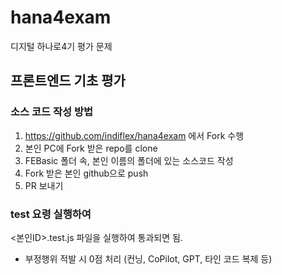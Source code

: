 # hana4exam

디지털 하나로4기 평가 문제

## 프론트엔드 기초 평가

### 소스 코드 작성 방법

1. https://github.com/indiflex/hana4exam 에서 Fork 수행
1. 본인 PC에 Fork 받은 repo를 clone
1. FEBasic 폴더 속, 본인 이름의 폴더에 있는 소스코드 작성
1. Fork 받은 본인 github으로 push
1. PR 보내기

### test 요령 실행하여

<본인ID>.test.js 파일을 실행하여 통과되면 됨.

- 부정행위 적발 시 0점 처리 (컨닝, CoPilot, GPT, 타인 코드 복제 등)
